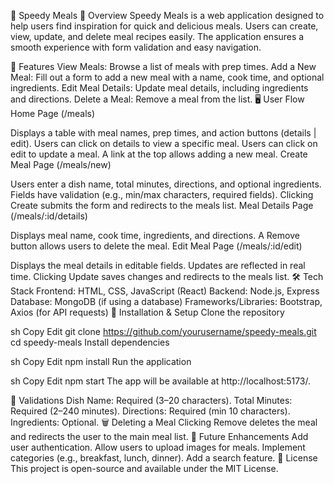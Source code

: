 🥘 Speedy Meals
📌 Overview
Speedy Meals is a web application designed to help users find inspiration for quick and delicious meals. Users can create, view, update, and delete meal recipes easily. The application ensures a smooth experience with form validation and easy navigation.

🚀 Features
View Meals: Browse a list of meals with prep times.
Add a New Meal: Fill out a form to add a new meal with a name, cook time, and optional ingredients.
Edit Meal Details: Update meal details, including ingredients and directions.
Delete a Meal: Remove a meal from the list.
🖥️ User Flow
Home Page (/meals)

Displays a table with meal names, prep times, and action buttons (details | edit).
Users can click on details to view a specific meal.
Users can click on edit to update a meal.
A link at the top allows adding a new meal.
Create Meal Page (/meals/new)

Users enter a dish name, total minutes, directions, and optional ingredients.
Fields have validation (e.g., min/max characters, required fields).
Clicking Create submits the form and redirects to the meals list.
Meal Details Page (/meals/:id/details)

Displays meal name, cook time, ingredients, and directions.
A Remove button allows users to delete the meal.
Edit Meal Page (/meals/:id/edit)

Displays the meal details in editable fields.
Updates are reflected in real time.
Clicking Update saves changes and redirects to the meals list.
🛠️ Tech Stack
Frontend: HTML, CSS, JavaScript (React)
Backend: Node.js, Express
Database: MongoDB (if using a database)
Frameworks/Libraries: Bootstrap, Axios (for API requests)
📌 Installation & Setup
Clone the repository

sh
Copy
Edit
git clone https://github.com/yourusername/speedy-meals.git
cd speedy-meals
Install dependencies

sh
Copy
Edit
npm install
Run the application

sh
Copy
Edit
npm start
The app will be available at http://localhost:5173/.

📝 Validations
Dish Name: Required (3–20 characters).
Total Minutes: Required (2–240 minutes).
Directions: Required (min 10 characters).
Ingredients: Optional.
🗑️ Deleting a Meal
Clicking Remove deletes the meal and redirects the user to the main meal list.
📌 Future Enhancements
Add user authentication.
Allow users to upload images for meals.
Implement categories (e.g., breakfast, lunch, dinner).
Add a search feature.
📜 License
This project is open-source and available under the MIT License.

